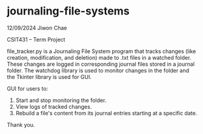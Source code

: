 # journaling-file-systems

12/09/2024
Jiwon Chae

CSIT431 – Term Project

file_tracker.py is a Journaling File System program that tracks changes (like creation, modification, and deletion) made to .txt files in a watched folder. These changes are logged in corresponding journal files stored in a journal folder. The watchdog library is used to monitor changes in the folder and the Tkinter library is used for GUI.

GUI for users to:
1. Start and stop monitoring the folder.
2. View logs of tracked changes.
3. Rebuild a file's content from its journal entries starting at a specific date.

Thank you.
